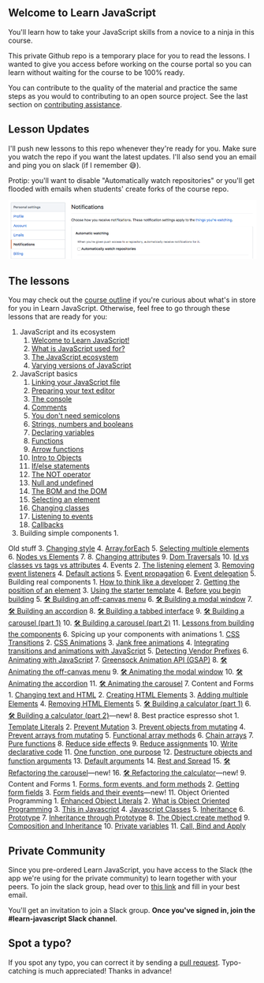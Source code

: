## Welcome to Learn JavaScript

You'll learn how to take your JavaScript skills from a novice to a ninja in this course.

This private Github repo is a temporary place for you to read the lessons. I wanted to give you access before working on the course portal so you can learn without waiting for the course to be 100% ready.

You can contribute to the quality of the material and practice the same steps as you would to contributing to an open source project. See the last section on [contributing assistance](#spot-a-typo).

## Lesson Updates

I'll push new lessons to this repo whenever they're ready for you. Make sure you watch the repo if you want the latest updates. I'll also send you an email and ping you on slack (if I remember 😅).

Protip: you'll want to disable "Automatically watch repositories" or you'll get flooded with emails when students' create forks of the course repo.

<img src="images/dont-watch-repo.png" alt="Automatically watch repositories should be unchecked">

## The lessons

You may check out the [course outline](outlines/outlines5.md) if you're curious about what's in store for you in Learn JavaScript. Otherwise, feel free to go through these lessons that are ready for you:

1. JavaScript and its ecosystem
    1. [Welcome to Learn JavaScript!](lessons/01.javascript-and-its-ecosystem/01.how-to-use-this-course.md)
    2. [What is JavaScript used for?](lessons/01.javascript-and-its-ecosystem/02.what-is-javascript.md)
    3. [The JavaScript ecosystem](lessons/01.javascript-and-its-ecosystem/03.the-ecosystem.md)
    4. [Varying versions of JavaScript](lessons/01.javascript-and-its-ecosystem/04.varying-versions-of-javascript.md)
2. JavaScript basics
    1. [Linking your JavaScript file](lessons/02.js-basics/01.linking.md)
    2. [Preparing your text editor](lessons/02.js-basics/02.preparing-your-text-editor.md)
    3. [The console](lessons/02.js-basics/03.console.md)
    4. [Comments](lessons/02.js-basics/04.comments.md)
    5. [You don't need semicolons](lessons/02.js-basics/05.semicolons.md)
    6. [Strings, numbers and booleans](lessons/02.js-basics/06.str-num-bool.md)
    7. [Declaring variables](lessons/02.js-basics/07.variables.md)
    8. [Functions](lessons/02.js-basics/08.functions.md)
    9. [Arrow functions](lessons/02.js-basics/09.arrow-functions.md)
    10. [Intro to Objects](lessons/02.js-basics/10.objects.md)
    11. [If/else statements](lessons/02.js-basics/11.if-else.md)
    12. [The NOT operator](lessons/02.js-basics/12.not-operator.md)
    13. [Null and undefined](lessons/02.js-basics/13.null-and-undefined.md)
    14. [The BOM and the DOM](lessons/02.js-basics/14.bom-and-dom.md)
    15. [Selecting an element](lessons/02.js-basics/15.selecting-an-element.md)
    16. [Changing classes](lessons/02.js-basics/16.changing-classes.md)
    17. [Listening to events](lessons/02.js-basics/17.listening-to-events.md)
    18. [Callbacks](lessons/02.js-basics/18.callbacks.md)
3. Building simple components
    1.

Old stuff
    3. [Changing style](lessons/03.dom-basics/03.changing-style.md)
    4. [Array.forEach](lessons/03.dom-basics/04.foreach.md)
    5. [Selecting multiple elements](lessons/03.dom-basics/05.selecting-multiple-elements.md)
    6. [Nodes vs Elements](lessons/03.dom-basics/06.nodes-vs-elements.md)
    7.
    8. [Changing attributes](lessons/03.dom-basics/08.changing-attributes.md)
    9. [Dom Traversals](lessons/03.dom-basics/09.dom-traversals.md)
    10. [Id vs classes vs tags vs attributes](lessons/03.dom-basics/10.id-class-tag-attribute.md)
4. Events
    2. [The listening element](lessons/04.events/02.listening-element.md)
    3. [Removing event listeners](lessons/04.events/03.removing-el.md)
    4. [Default actions](lessons/04.events/04.default-actions.md)
    5. [Event propagation](lessons/04.events/05.event-propagation.md)
    6. [Event delegation](lessons/04.events/06.event-delegation.md)
5. Building real components
    1. [How to think like a developer](lessons/05.building-real-components/01.think-like-dev.md)
    2. [Getting the position of an element](lessons/05.building-real-components/02.getting-element-position-information.md)
    3. [Using the starter template](lessons/05.building-real-components/03.starter-template.md)
    4. [Before you begin building](lessons/05.building-real-components/04.before-you-begin.md)
    5. [🛠 Building an off-canvas menu](lessons/05.building-real-components/05.building-off-canvas.md)
    6. [🛠 Building a modal window](lessons/05.building-real-components/06.building-modal-window.md)
    7. [🛠 Building an accordion](lessons/05.building-real-components/07.building-accordions.md)
    8. [🛠 Building a tabbed interface](lessons/05.building-real-components/08.building-tabs.md)
    9. [🛠 Building a carousel (part 1)](lessons/05.building-real-components/09.building-carousel.md)
    10. [🛠 Building a carousel (part 2)](lessons/05.building-real-components/10.building-carousel-2.md)
    11. [Lessons from building the components](lessons/05.building-real-components/11.lessons-from-the-building-process.md)
6. Spicing up your components with animations
    1. [CSS Transitions](lessons/06.spicing-up-components-with-animations/01.css-transition.md)
    2. [CSS Animations](lessons/06.spicing-up-components-with-animations/02.css-animation.md)
    3. [Jank free animations](lessons/06.spicing-up-components-with-animations/03.jank-free-animations.md)
    4. [Integrating transitions and animations with JavaScript](lessons/06.spicing-up-components-with-animations/04.integrating-transitions-and-animations-with-js.md)
    5. [Detecting Vendor Prefixes](lessons/06.spicing-up-components-with-animations/05.detecting-vendor-prefixes.md)
    6. [Animating with JavaScript](lessons/06.spicing-up-components-with-animations/06.animating-with-js.md)
    7. [Greensock Animation API (GSAP)](lessons/06.spicing-up-components-with-animations/07.gsap.md)
    8. [🛠 Animating the off-canvas menu](lessons/06.spicing-up-components-with-animations/08.animating-off-canvas.md)
    9. [🛠 Animating the modal window](lessons/06.spicing-up-components-with-animations/09.animating-the-modal.md)
    10. [🛠 Animating the accordion](lessons/06.spicing-up-components-with-animations/10.animating-accordions.md)
    11. [🛠 Animating the carousel](lessons/06.spicing-up-components-with-animations/11.animating-carousel.md)
7. Content and Forms
    1. [Changing text and HTML](lessons/07.text-and-content/01.changing-text-and-html.md)
    2. [Creating HTML Elements](lessons/07.text-and-content/02.create-html-elements.md)
    3. [Adding multiple Elements](lessons/07.text-and-content/03.adding-multiple-elements.md)
    4. [Removing HTML Elements](lessons/07.handling-content-and-forms/04.removing-elements.md)
    5. [🛠 Building a calculator (part 1)](lessons/07.handling-content-and-forms/05.building-calculator.md)
    6. [🛠 Building a calculator (part 2)](lessons/07.handling-content-and-forms/06.building-calculator-2.md)—new!
8. Best practice espresso shot
    1. [Template Literals](lessons/08.best-practice-espresso-shot/01.template-literals.md)
    2. [Prevent Mutation](lessons/08.best-practice-espresso-shot/02.prevent-mutation.md)
    3. [Prevent objects from mutating](lessons/08.best-practice-espresso-shot/03.prevent-objects-from-mutating.md)
    4. [Prevent arrays from mutating](lessons/08.best-practice-espresso-shot/04.prevent-arrays-from-mutating.md)
    5. [Functional array methods](lessons/08.best-practice-espresso-shot/05.functional-array-methods.md)
    6. [Chain arrays](lessons/08.best-practice-espresso-shot/06.chain-arrays.md)
    7. [Pure functions](lessons/08.best-practice-espresso-shot/07.pure-functions.md)
    8. [Reduce side effects](lessons/08.best-practice-espresso-shot/08.reduce-side-effects.md)
    9. [Reduce assignments](lessons/08.best-practice-espresso-shot/9.reduce-reassignments.md)
    10. [Write declarative code](lessons/08.best-practice-espresso-shot/10.write-declarative-code.md)
    11. [One function, one purpose](lessons/08.best-practice-espresso-shot/11.one-purpose.md)
    12. [Destructure objects and function arguments](lessons/08.best-practice-espresso-shot/12.destructure.md)
    13. [Default arguments](lessons/08.best-practice-espresso-shot/13.default-arguments.md)
    14. [Rest and Spread](lessons/08.best-practice-espresso-shot/14.rest-and-spread.md)
    15. [🛠 Refactoring the carousel](lessons/08.best-practice-espresso-shot/15.refactor-carousel.md)—new!
    16. [🛠 Refactoring the calculator](lessons/08.best-practice-espresso-shot/16.refactor-calculator.md)—new!
9. Content and Forms
    1. [Forms, form events, and form methods](lessons/09.forms/01.forms.md)
    2. [Getting form fields](lessons/09.forms/02.getting-form-fields.md)
    3. [Form fields and their events](lessons/09.forms/03.types-of-fields.md)—new!
11. Object Oriented Programming
    1. [Enhanced Object Literals](lessons/08.object-oriented-programming/01.enhanced-object-literals.md)
    2. [What is Object Oriented Programming](lessons/08.object-oriented-programming/02.what-is-oop.md)
    3. [This in Javascript](lessons/08.object-oriented-programming/03.this.md)
    4. [Javascript Classes](lessons/08.object-oriented-programming/04.classes.md)
    5. [Inheritance](lessons/08.object-oriented-programming/05.inheritance.md)
    6. [Prototype](lessons/08.object-oriented-programming/06.prototype.md)
    7. [Inheritance through Prototype](lessons/08.object-oriented-programming/07.inheritance-through-prototypes.md)
    8. [The Object.create method](lessons/08.object-oriented-programming/08.object-create-method.md)
    9. [Composition and Inheritance](lessons/08.object-oriented-programming/9.composition-and-inheritance.md)
    10. [Private variables](lessons/08.object-oriented-programming/10.private-variables.md)
    11. [Call, Bind and Apply](lessons/08.object-oriented-programming/11.call-bind-apply.md)

## Private Community

Since you pre-ordered Learn JavaScript, you have access to the Slack (the app we're using for the private community) to learn together with your peers. To join the slack group, head over to [this link](https://zellwk-slack.herokuapp.com) and fill in your best email.

You'll get an invitation to join a Slack group. **Once you've signed in, join the #learn-javascript Slack channel**.

## Spot a typo?

If you spot any typo, you can correct it by sending a [pull request](https://help.github.com/articles/creating-a-pull-request/). Typo-catching is much appreciated! Thanks in advance!
